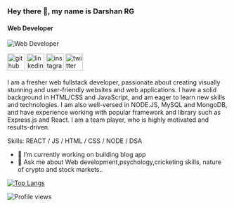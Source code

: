 ### Hey there 👋, my name is Darshan RG
#### Web Developer
![Web Developer](https://external-content.duckduckgo.com/iu/?u=https%3A%2F%2Fwww.hdwallpapers.in%2Fdownload%2Fcosmic_dream_4k-HD.jpg&f=1&nofb=1&ipt=faeaa9ce60e6ebf986bb6ec14ab79f2c5d256c6db637c691af9a411dac6c1176&ipo=images)


[<img src='https://cdn.jsdelivr.net/npm/simple-icons@3.0.1/icons/github.svg' alt='github' height='40'>](https://github.com/darshangowda11)  [<img src='https://cdn.jsdelivr.net/npm/simple-icons@3.0.1/icons/linkedin.svg' alt='linkedin' height='40'>](https://www.linkedin.com/in/darshanrgs/)  [<img src='https://cdn.jsdelivr.net/npm/simple-icons@3.0.1/icons/instagram.svg' alt='instagram' height='40'>](https://www.instagram.com/darshan._rg/)  [<img src='https://cdn.jsdelivr.net/npm/simple-icons@3.0.1/icons/twitter.svg' alt='twitter' height='40'>](https://twitter.com/darshangowda_11)  


I am a fresher web fullstack developer, passionate about creating visually stunning and user-friendly websites and web applications. I have a solid background in HTML/CSS and JavaScript, and am eager to learn new skills and technologies. I am also well-versed in NODE.JS, MySQL and MongoDB, and have experience working with popular framework and library such as Express.js and React. I am a team player, who is highly motivated and results-driven.

Skills:  REACT / JS / HTML / CSS / NODE / DSA

- 🔭 I’m currently working on building blog app
- 💬 Ask me about Web development,psychology,cricketing skills, nature of crypto and stock markets..



[![Top Langs](https://github-readme-stats.vercel.app/api/top-langs/?username=darshangowda11)](https://github.com/anuraghazra/github-readme-stats)


![Profile views](https://gpvc.arturio.dev/darshangowda11)  

